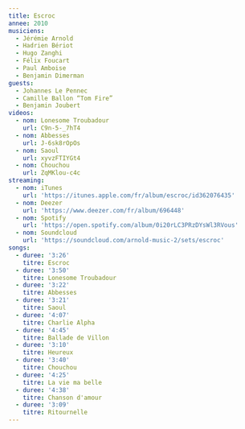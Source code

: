 ```yaml
---
title: Escroc
annee: 2010
musiciens:
  - Jérémie Arnold
  - Hadrien Bériot
  - Hugo Zanghi
  - Félix Foucart
  - Paul Amboise
  - Benjamin Dimerman
guests:
  - Johannes Le Pennec
  - Camille Ballon “Tom Fire”
  - Benjamin Joubert
videos:
  - nom: Lonesome Troubadour
    url: C9n-5-_7hT4
  - nom: Abbesses
    url: J-6sk8rOpOs
  - nom: Saoul
    url: xyvzFTIYGt4
  - nom: Chouchou
    url: ZqMKlou-c4c
streaming:
  - nom: iTunes
    url: 'https://itunes.apple.com/fr/album/escroc/id362076435'
  - nom: Deezer
    url: 'https://www.deezer.com/fr/album/696448'
  - nom: Spotify
    url: 'https://open.spotify.com/album/0i20rLC3PRzDYsWl3RVous'
  - nom: Soundcloud
    url: 'https://soundcloud.com/arnold-music-2/sets/escroc'
songs:
  - duree: '3:26'
    titre: Escroc
  - duree: '3:50'
    titre: Lonesome Troubadour
  - duree: '3:22'
    titre: Abbesses
  - duree: '3:21'
    titre: Saoul
  - duree: '4:07'
    titre: Charlie Alpha
  - duree: '4:45'
    titre: Ballade de Villon
  - duree: '3:10'
    titre: Heureux
  - duree: '3:40'
    titre: Chouchou
  - duree: '4:25'
    titre: La vie ma belle
  - duree: '4:38'
    titre: Chanson d'amour
  - duree: '3:09'
    titre: Ritournelle
---
```


